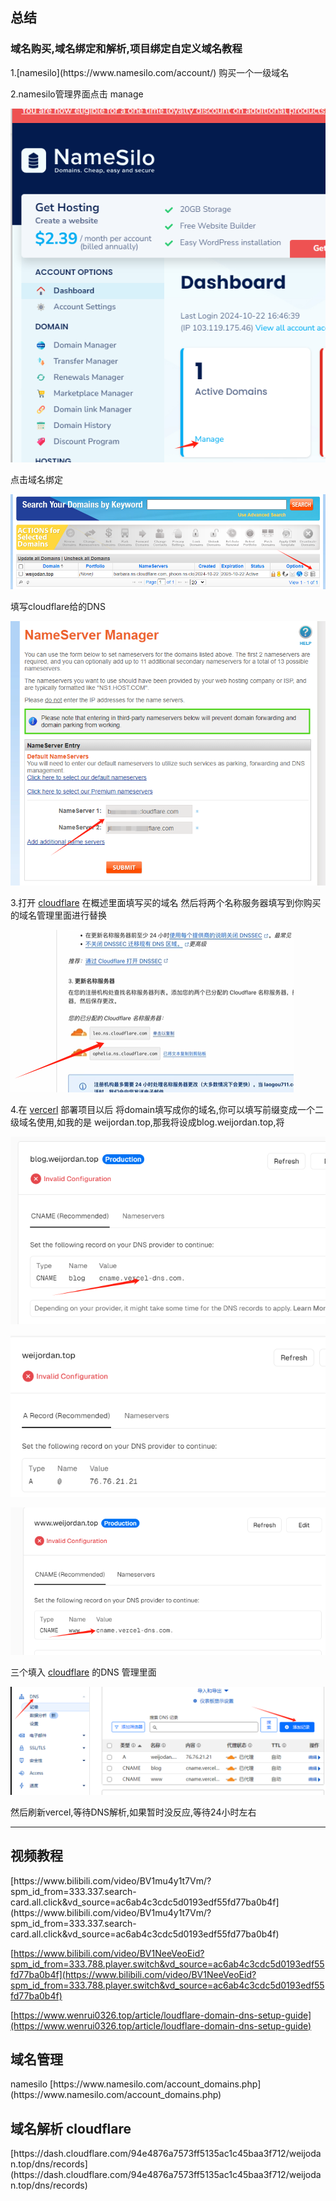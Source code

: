 <h2 id="fs6Yu">总结</h2>
<h3 id="YW1Vw">域名购买,域名绑定和解析,项目绑定自定义域名教程</h3>
1.[namesilo](https://www.namesilo.com/account/) 购买一个一级域名

2.namesilo管理界面点击 manage

![](./images/1729588490058-d6d47dc4-41ab-45e6-b8f8-02e7ae14222e.png)



点击域名绑定

![](./images/1729588554566-7b551e90-91a0-477f-baff-8a00ef4e0edf.png)

填写cloudflare给的DNS

![](./images/1729588591513-57897992-c876-49a4-a0bd-3b21e8d53ec2.png)

3.打开 [cloudflare](https://dash.cloudflare.com/) 在概述里面填写买的域名 然后将两个名称服务器填写到你购买的域名管理里面进行替换

![](./images/1729588849541-17b0c0a2-091d-44b9-822e-aff6502520ad.png)

4.在 [vercerl](https://vercel.com/) 部署项目以后 将domain填写成你的域名,你可以填写前缀变成一个二级域名使用,如我的是 weijordan.top,那我将设成blog.weijordan.top,将

![](./images/1729589030315-958bafeb-2873-48a4-aa6a-7bc634258b23.png)

![](./images/1729589041236-ceebc322-072c-419b-9a45-ef3b8682255a.png)

![](./images/1729589058866-6d485674-0500-4653-9902-7fe378a3c421.png)

三个填入 [cloudflare](https://dash.cloudflare.com/) 的DNS 管理里面 

![](./images/1729589125119-25183eca-8fb3-42a3-a6fc-99eaa93f9e7d.png)

然后刷新vercel,等待DNS解析,如果暂时没反应,等待24小时左右



---

<h2 id="OayU7">视频教程</h2>
[https://www.bilibili.com/video/BV1mu4y1t7Vm/?spm_id_from=333.337.search-card.all.click&vd_source=ac6ab4c3cdc5d0193edf55fd77ba0b4f](https://www.bilibili.com/video/BV1mu4y1t7Vm/?spm_id_from=333.337.search-card.all.click&vd_source=ac6ab4c3cdc5d0193edf55fd77ba0b4f)



[https://www.bilibili.com/video/BV1NeeVeoEid?spm_id_from=333.788.player.switch&vd_source=ac6ab4c3cdc5d0193edf55fd77ba0b4f](https://www.bilibili.com/video/BV1NeeVeoEid?spm_id_from=333.788.player.switch&vd_source=ac6ab4c3cdc5d0193edf55fd77ba0b4f)



[https://www.wenrui0326.top/article/loudflare-domain-dns-setup-guide](https://www.wenrui0326.top/article/loudflare-domain-dns-setup-guide)

<h2 id="yPCb5">域名管理</h2>
namesilo  
[https://www.namesilo.com/account_domains.php](https://www.namesilo.com/account_domains.php)



<h2 id="VApYu">域名解析 cloudflare</h2>
[https://dash.cloudflare.com/94e4876a7573ff5135ac1c45baa3f712/weijodan.top/dns/records](https://dash.cloudflare.com/94e4876a7573ff5135ac1c45baa3f712/weijodan.top/dns/records)

